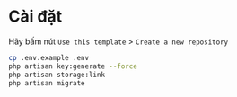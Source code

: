 # Cài đặt

Hãy bấm nút `Use this template` > `Create a new repository`

```bash
cp .env.example .env
php artisan key:generate --force
php artisan storage:link
php artisan migrate
```
